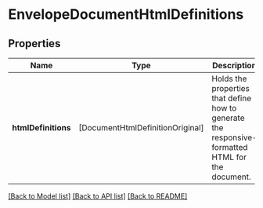 # EnvelopeDocumentHtmlDefinitions

## Properties
Name | Type | Description | Notes
------------ | ------------- | ------------- | -------------
**htmlDefinitions** | [DocumentHtmlDefinitionOriginal] | Holds the properties that define how to generate the responsive-formatted HTML for the document. | [optional] 

[[Back to Model list]](../README.md#documentation-for-models) [[Back to API list]](../README.md#documentation-for-api-endpoints) [[Back to README]](../README.md)


